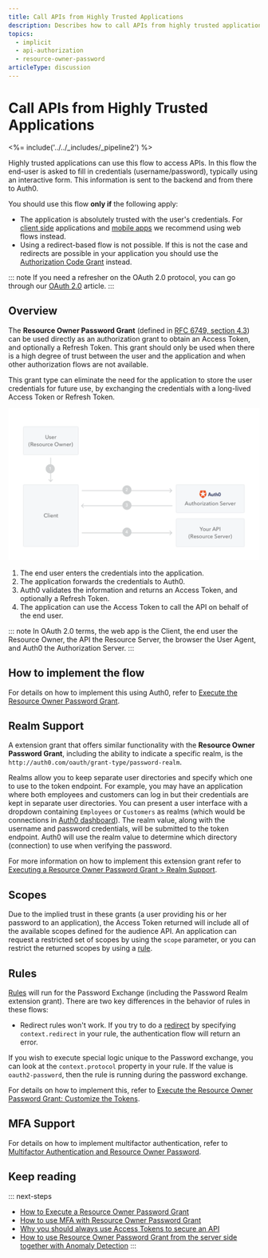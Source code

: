 ```yaml
---
title: Call APIs from Highly Trusted Applications
description: Describes how to call APIs from highly trusted applications using the Resource Owner Password Grant.
topics:
  - implicit
  - api-authorization
  - resource-owner-password
articleType: discussion
---
```

# Call APIs from Highly Trusted Applications

<%= include('../../_includes/_pipeline2') %>

Highly trusted applications can use this flow to access APIs. In this flow the end-user is asked to fill in credentials (username/password), typically using an interactive form. This information is sent to the backend and from there to Auth0.

You should use this flow **only if** the following apply:
- The application is absolutely trusted with the user's credentials. For [client side](/api-auth/grant/implicit) applications and [mobile apps](/api-auth/grant/authorization-code-pkce) we recommend using web flows instead.
- Using a redirect-based flow is not possible. If this is not the case and redirects are possible in your application you should use the [Authorization Code Grant](/api-auth/grant/authorization-code) instead.

::: note
If you need a refresher on the OAuth 2.0 protocol, you can go through our [OAuth 2.0](/protocols/oauth2) article.
:::

## Overview

The **Resource Owner Password Grant** (defined in [RFC 6749, section 4.3](https://tools.ietf.org/html/rfc6749#section-4.3)) can be used directly as an authorization grant to obtain an Access Token, and optionally a Refresh Token. This grant should only be used when there is a high degree of trust between the user and the application and when other authorization flows are not available.

This grant type can eliminate the need for the application to store the user credentials for future use, by exchanging the credentials with a long-lived Access Token or Refresh Token.

![Resource Owner Password Grant](/media/articles/api-auth/password-grant.png)

 1. The end user enters the credentials into the application.
 1. The application forwards the credentials to Auth0.
 1. Auth0 validates the information and returns an Access Token, and optionally a Refresh Token.
 1. The application can use the Access Token to call the API on behalf of the end user.

::: note
In OAuth 2.0 terms, the web app is the Client, the end user the Resource Owner, the API the Resource Server, the browser the User Agent, and Auth0 the Authorization Server.
:::

## How to implement the flow

For details on how to implement this using Auth0, refer to [Execute the Resource Owner Password Grant](/api-auth/tutorials/password-grant).

## Realm Support

A extension grant that offers similar functionality with the **Resource Owner Password Grant**, including the ability to indicate a specific realm, is the `http://auth0.com/oauth/grant-type/password-realm`.

Realms allow you to keep separate user directories and specify which one to use to the token endpoint. For example, you may have an application where both employees and customers can log in but their credentials are kept in separate user directories. You can present a user interface with a dropdown containing `Employees` or `Customers` as realms (which would be connections in [Auth0 dashboard](${manage_url})). The realm value, along with the username and password credentials, will be submitted to the token endpoint. Auth0 will use the realm value to determine which directory (connection) to use when verifying the password.

For more information on how to implement this extension grant refer to [Executing a Resource Owner Password Grant > Realm Support](/api-auth/tutorials/password-grant#realm-support).

## Scopes

Due to the implied trust in these grants (a user providing his or her password to an application), the Access Token returned will include all of the available scopes defined for the audience API. An application can request a restricted set of scopes by using the `scope` parameter, or you can restrict the returned scopes by using a [rule](#customize-the-returned-token).

## Rules

[Rules](/rules) will run for the Password Exchange (including the Password Realm extension grant). There are two key differences in the behavior of rules in these flows:

- Redirect rules won't work. If you try to do a [redirect](/rules/redirect) by specifying `context.redirect` in your rule, the authentication flow will return an error.

If you wish to execute special logic unique to the Password exchange, you can look at the `context.protocol` property in your rule. If the value is `oauth2-password`, then the rule is running during the password exchange.

For details on how to implement this, refer to [Execute the Resource Owner Password Grant: Customize the Tokens](/api-auth/tutorials/password-grant#optional-customize-the-tokens).

## MFA Support

For details on how to implement multifactor authentication, refer to [Multifactor Αuthentication and Resource Owner Password](/api-auth/tutorials/multifactor-resource-owner-password).

## Keep reading

::: next-steps
* [How to Execute a Resource Owner Password Grant](/api-auth/tutorials/password-grant)
* [How to use MFA with Resource Owner Password Grant](/api-auth/tutorials/multifactor-resource-owner-password)
* [Why you should always use Access Tokens to secure an API](/api-auth/why-use-access-tokens-to-secure-apis)
* [How to use Resource Owner Password Grant from the server side together with Anomaly Detection](/api-auth/tutorials/using-resource-owner-password-from-server-side)
:::
